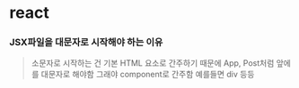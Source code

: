 # react  

### JSX파일을 대문자로 시작해야 하는 이유
> 소문자로 시작하는 건 기본 HTML 요소로 간주하기 때문에 App, Post처럼 앞에를 대문자로 해야함 그래야 component로 간주함 예를들면 div 등등